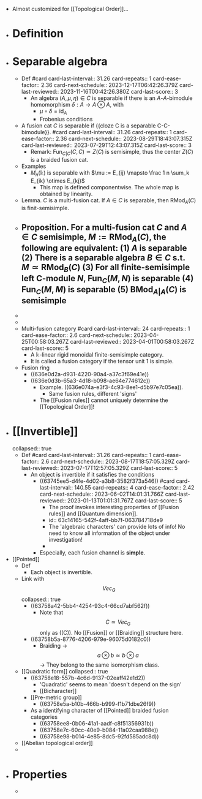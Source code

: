 - Almost customized for [[Topological Order]]...
- # Definition
- # Separable algebra
	- Def #card
	  card-last-interval:: 31.26
	  card-repeats:: 1
	  card-ease-factor:: 2.36
	  card-next-schedule:: 2023-12-17T06:42:26.379Z
	  card-last-reviewed:: 2023-11-16T00:42:26.380Z
	  card-last-score:: 3
		- An algebra $(A, \mu, \eta) \in C$ is separable if there is an $A$-$A$-bimodule homomorphism $\delta: A \to A \otimes A$, with
			- $\mu \circ \delta =\mathrm{id}_A$
			- Frobenius conditions
	- A fusion cat $C$ is separable if {{cloze C is a separable C-C-bimodule}}. #card
	  card-last-interval:: 31.26
	  card-repeats:: 1
	  card-ease-factor:: 2.36
	  card-next-schedule:: 2023-08-29T18:43:07.315Z
	  card-last-reviewed:: 2023-07-29T12:43:07.315Z
	  card-last-score:: 3
		- Remark: $\mathrm{Fun}_{C|C}(C,C) \simeq Z(C)$ is semisimple, thus the center $Z(C)$ is a braided fusion cat.
	- Examples
		- $M_n(\mathbb k)$ is separable with $\mu := E_{ij} \mapsto \frac 1 n \sum_k E_{ik} \otimes E_{kj}$
			- This map is defined componentwise. The whole map is obtained by linearity.
	- Lemma. $C$ is a multi-fusion cat. If $A \in C$ is separable, then $\mathrm{RMod}_A(C)$ is finit-semisimple.
	- Proposition. For a multi-fusion cat $C$ and $A \in C$ semisimple, $M := \mathrm{RMod}_A(C)$, the following are equivalent:
	  (1) $A$ is separable
	  (2) There is a separable algebra $B \in C$ s.t. $M \simeq \mathrm{RMod}_B(C)$
	  (3) For all finite-semisimple left C-module $N$, $\mathrm{Fun}_C(M,N)$ is separable
	  (4) $\mathrm{Fun}_C(M,M)$ is separable
	  (5) $\mathrm{BMod}_{A|A}(C)$ is semisimple
		-
	-
	-
	- Multi-fusion category #card
	  card-last-interval:: 24
	  card-repeats:: 1
	  card-ease-factor:: 2.6
	  card-next-schedule:: 2023-04-25T00:58:03.267Z
	  card-last-reviewed:: 2023-04-01T00:58:03.267Z
	  card-last-score:: 5
		- A $\mathbb k$-linear rigid monoidal finite-semisimple category.
		- It is called a fusion category if the tensor unit $1$ is simple.
	- Fusion ring
		- ((636e0d2a-d931-4220-90a4-a37c3f69e41e))
		- ((636e0d3b-65a3-4d18-b098-ae64e774612c))
			- Example. ((636e074a-e3f3-4c93-8ee1-d5b97e7c05ea)).
				- Same fusion rules, different 'signs'
			- The [[Fusion rules]] cannot uniquely determine the [[Topological Order]]!
- # [[Invertible]]
  collapsed:: true
	- Def #card
	  card-last-interval:: 31.26
	  card-repeats:: 1
	  card-ease-factor:: 2.6
	  card-next-schedule:: 2023-08-17T18:57:05.329Z
	  card-last-reviewed:: 2023-07-17T12:57:05.329Z
	  card-last-score:: 5
		- An object is invertible if it satisfies the conditions
			- ((63745ee5-d4fe-4d02-a3b8-3582f373a546)) #card
			  card-last-interval:: 140.55
			  card-repeats:: 4
			  card-ease-factor:: 2.42
			  card-next-schedule:: 2023-06-02T14:01:31.766Z
			  card-last-reviewed:: 2023-01-13T01:01:31.767Z
			  card-last-score:: 5
				- The proof invokes interesting properties of [[Fusion rules]] and [[Quantum dimension]].
				- id:: 63c14165-542f-4aff-bb7f-063784718de9
				- The 'algebraic characters' can provide lots of info! No need to know all information of the object under investigation!
				-
			- Especially, each fusion channel is **simple**.
- [[Pointed]]
	- Def
		- Each object is invertible.
	- Link with $$Vec_G$$
	  collapsed:: true
		- ((63758a42-5bb4-4254-93c4-66cd7abf562f))
			- Note that $$C\simeq Vec_G$$ only as ((C)). No [[Fusion]] or [[Braiding]] structure here.
		- ((63758b5a-8776-4206-979e-96075d0182c0))
			- Braiding -> $$a \otimes b \simeq b \otimes a$$ -> They belong to the same isomorphism class.
	- [[Quadratic form]]
	  collapsed:: true
		- ((63758e18-557b-4c6d-9137-02eaff42e1d2))
			- 'Quadratic' seems to mean 'doesn't depend on the sign'
			- [[Bicharacter]]
		- [[Pre-metric group]]
			- ((63758e5a-b10b-466b-b999-f1b71dbe26f9))
		- As a identifying character of [[Pointed]] braided fusion categories
			- ((63758ee8-0b06-41a1-aadf-c8f51356931b))
			- ((63758e7c-60cc-40e9-b084-11a02caa988e))
			- ((63758e98-b014-4e85-8dc5-92fd585adc8d))
	- [[Abelian topological order]]
	-
- # Properties
	-